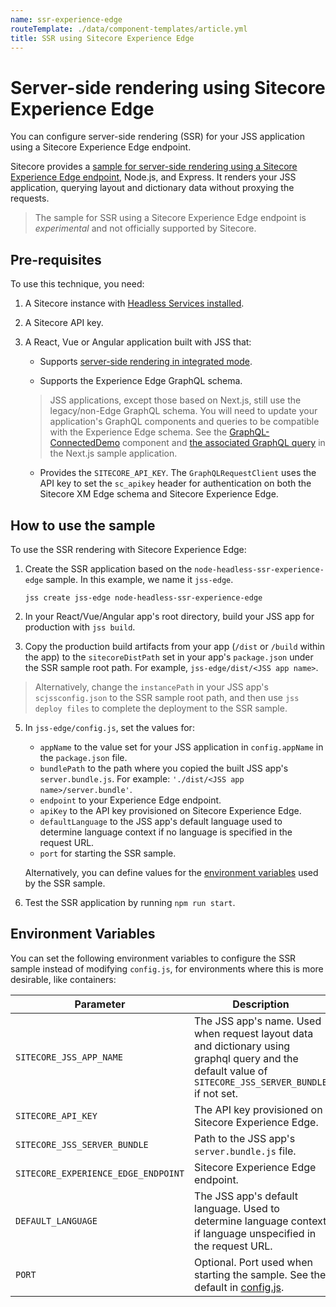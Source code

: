 ```yaml
---
name: ssr-experience-edge
routeTemplate: ./data/component-templates/article.yml
title: SSR using Sitecore Experience Edge
---
```


# Server-side rendering using Sitecore Experience Edge

You can configure server-side rendering (SSR) for your JSS application using a Sitecore Experience Edge endpoint. 

Sitecore provides a [sample for server-side rendering using a Sitecore Experience Edge endpoint](https://github.com/Sitecore/jss/tree/dev/samples/node-headless-ssr-experience-edge), Node.js, and Express. It renders your JSS application, querying layout and dictionary data without proxying the requests.

> The sample for SSR using a Sitecore Experience Edge endpoint is _experimental_ and not officially supported by Sitecore.

## Pre-requisites

To use this technique, you need:

1. A Sitecore instance with [Headless Services installed](/docs/client-frameworks/getting-started/jss-server-install).

2. A Sitecore API key. 

3. A React, Vue or Angular application built with JSS that:

   - Supports [server-side rendering in integrated mode](/docs/techniques/ssr/integrated-mode-ssr).

   - Supports the Experience Edge GraphQL schema. 

   > JSS applications, except those based on Next.js, still use the legacy/non-Edge GraphQL schema. You will need to update your application's GraphQL components and queries to be compatible with the Experience Edge schema. See the [GraphQL-ConnectedDemo](https://github.com/Sitecore/jss/blob/master/samples/nextjs/src/components/graphql/GraphQL-ConnectedDemo.tsx) component and [the associated GraphQL query](https://github.com/Sitecore/jss/blob/dev/samples/nextjs/src/components/graphql/GraphQL-ConnectedDemo.graphql) in the Next.js sample application.

   - Provides the `SITECORE_API_KEY`. The `GraphQLRequestClient` uses the API key to set the `sc_apikey` header for authentication on both the Sitecore XM Edge schema and Sitecore Experience Edge.

## How to use the sample

To use the SSR rendering with Sitecore Experience Edge:

1. Create the SSR application based on the `node-headless-ssr-experience-edge` sample. In this example, we name it `jss-edge`.

   ```
   jss create jss-edge node-headless-ssr-experience-edge
   ```

2. In your React/Vue/Angular app's root directory, build your JSS app for production with `jss build`.

3. Copy the production build artifacts from your app (`/dist` or `/build` within the app) to the `sitecoreDistPath` set in your app's `package.json` under the SSR sample root path. For example, `jss-edge/dist/<JSS app name>`.

> Alternatively, change the `instancePath` in your JSS app's `scjssconfig.json` to the SSR sample root path, and then use `jss deploy files` to complete the deployment to the SSR sample.

5. In `jss-edge/config.js`, set the values for:

   - `appName` to the value set for your JSS application in `config.appName` in the `package.json` file.
   - `bundlePath` to the path where you copied the built JSS app's `server.bundle.js`. For example: `'./dist/<JSS app name>/server.bundle'`. 
   - `endpoint` to your Experience Edge endpoint.
   - `apiKey` to the API key provisioned on Sitecore Experience Edge.
   - `defaultLanguage` to the JSS app's default language used to determine language context if no language is specified in the request URL.
   - `port` for starting the SSR sample. 

   Alternatively, you can define values for the [environment variables](#environment-variables) used by the SSR sample.

6. Test the SSR application by running `npm run start`.

## Environment Variables

You can set the following environment variables to configure the SSR sample instead of modifying `config.js`, for environments where this is more desirable, like containers:

| Parameter                           | Description                                                  |
| ----------------------------------- | ------------------------------------------------------------ |
| `SITECORE_JSS_APP_NAME`             | The JSS app's name. Used when request layout data and dictionary using graphql query and the default value of `SITECORE_JSS_SERVER_BUNDLE` if not set. |
| `SITECORE_API_KEY`                  | The API key provisioned on Sitecore Experience Edge.         |
| `SITECORE_JSS_SERVER_BUNDLE`        | Path to the JSS app's `server.bundle.js` file.               |
| `SITECORE_EXPERIENCE_EDGE_ENDPOINT` | Sitecore Experience Edge endpoint.                           |
| `DEFAULT_LANGUAGE`                  | The JSS app's default language. Used to determine language context if language unspecified in the request URL. |
| `PORT`                              | Optional. Port used when starting the sample. See the default in [config.js](https://github.com/Sitecore/jss/blob/dev/samples/node-headless-ssr-experience-edge/config.js). |

